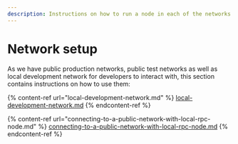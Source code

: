 ```yaml
---
description: Instructions on how to run a node in each of the networks
---
```


# Network setup

As we have public production networks, public test networks as well as local development network for developers to interact with, this section contains instructions on how to use them:

{% content-ref url="local-development-network.md" %}
[local-development-network.md](local-development-network.md)
{% endcontent-ref %}

{% content-ref url="connecting-to-a-public-network-with-local-rpc-node.md" %}
[connecting-to-a-public-network-with-local-rpc-node.md](connecting-to-a-public-network-with-local-rpc-node.md)
{% endcontent-ref %}
